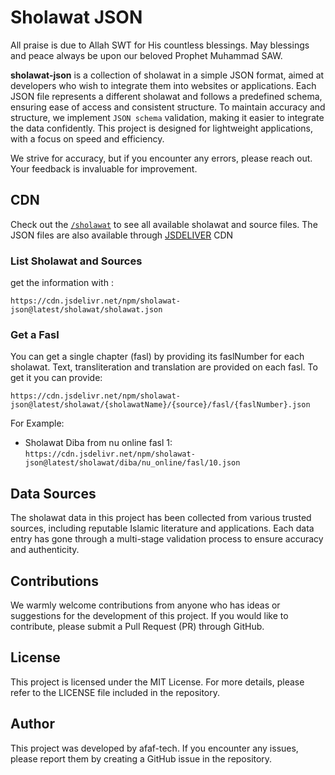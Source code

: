 # Sholawat JSON

All praise is due to Allah SWT for His countless blessings. May blessings and peace always be upon our beloved Prophet Muhammad SAW.

**sholawat-json** is a collection of sholawat in a simple JSON format, aimed at developers who wish to integrate them into websites or applications. Each JSON file represents a different sholawat and follows a predefined schema, ensuring ease of access and consistent structure. To maintain accuracy and structure, we implement `JSON schema` validation, making it easier to integrate the data confidently. This project is designed for lightweight applications, with a focus on speed and efficiency.

We strive for accuracy, but if you encounter any errors, please reach out. Your feedback is invaluable for improvement.

## CDN
Check out the [`/sholawat`](https://github.com/afaf-tech/sholawat-json/tree/master/sholawat) to see all available sholawat and source files. The JSON files are also available through [JSDELIVER](https://www.jsdelivr.com/package/npm/sholawat-json) CDN

### List Sholawat and Sources 
get the information with : 
```
https://cdn.jsdelivr.net/npm/sholawat-json@latest/sholawat/sholawat.json
```
### Get a Fasl

You can get a single chapter (fasl) by providing its faslNumber for each sholawat. Text, transliteration and translation are provided on each fasl. To get it you can provide: 
```
https://cdn.jsdelivr.net/npm/sholawat-json@latest/sholawat/{sholawatName}/{source}/fasl/{faslNumber}.json

```
For Example:

- Sholawat Diba from nu online fasl 1: `https://cdn.jsdelivr.net/npm/sholawat-json@latest/sholawat/diba/nu_online/fasl/10.json`


## Data Sources

The sholawat data in this project has been collected from various trusted sources, including reputable Islamic literature and applications. Each data entry has gone through a multi-stage validation process to ensure accuracy and authenticity.

## Contributions

We warmly welcome contributions from anyone who has ideas or suggestions for the development of this project. If you would like to contribute, please submit a Pull Request (PR) through GitHub.

## License

This project is licensed under the MIT License. For more details, please refer to the LICENSE file included in the repository.

## Author
This project was developed by afaf-tech. If you encounter any issues, please report them by creating a GitHub issue in the repository.